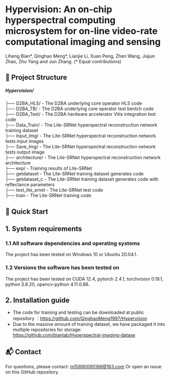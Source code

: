 # Hypervision: An on-chip hyperspectral computing microsystem for on-line video-rate computational imaging and sensing

Liheng Bian\*, Qinghao Meng\*, Lianjie Li, Xuan Peng, Zhen Wang, Jiajun Zhao, Zhu Yang and Jun Zhang. (* Equal contributions)

## 📁 Project Structure

##### Hypervision/ 

  ├── D2BA_HLS/              - The D2BA underlying core operator HLS code  
  ├── D2BA_TB/               - The D2BA underlying core operator test bentch code  
  ├── D2BA_Test/             - The D2BA hardware accelerator Vitis integration test code      
  ├── Data_Train/            - The Lite-SRNet hyperspectral reconstruction network training dataset  
  ├── Input_Img/             - The Lite-SRNet hyperspectral reconstruction network tests input images   
  ├── Save_Img/              - The Lite-SRNet hyperspectral reconstruction network tests output image   
  ├── architecture/          - The Lite-SRNet hyperspectral reconstruction network architecture   
  ├── exp/                   - Training results of Lite-SRNet   
  ├── getdataset             - The Lite-SRNet training dataset generates code   
  ├── getdataset_c           - The Lite-SRNet training dataset generates code with reflectance parameters  
  ├── test_lite_srnet        - The Lite-SRNet test code   
  ├── train                  - The Lite-SRNet training code 
  
## 🚀 Quick Start
## 1. System requirements

### 1.1 All software dependencies and operating systems

The project has been tested on Windows 10 or Ubuntu 20.04.1.

### 1.2 Versions the software has been tested on

The project has been tested on CUDA 12.4, pytorch 2.4.1, torchvision 0.19.1,  python 3.8.20, opencv-python 4.11.0.86. 



## 2. Installation guide

- The code for training and testing can be downloaded at public repository ：https://github.com/QinghaoMeng1997/Hypervision  
- Due to the massive amount of training dataset, we have packaged it into multiple repositories for storage: https://github.com/bianlab/Hyperspectral-imaging-datase 

## 📬 Contact
For questions, please contact:
m15890095196@163.com
Or open an issue on this GitHub repository.
